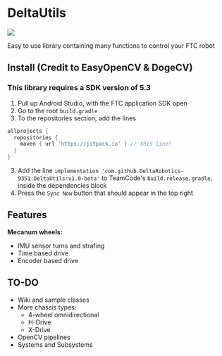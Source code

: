 # DeltaUtils
[![](https://jitpack.io/v/DeltaRobotics-9351/DeltaDrive.svg)](https://jitpack.io/#DeltaRobotics-9351/DeltaDrive)

Easy to use library containing many functions to control your FTC robot

## Install (Credit to EasyOpenCV & DogeCV)
### This library requires a SDK version of 5.3
1. Pull up Android Studio, with the FTC application SDK open
2. Go to the root `build.gradle`
3. To the repositories section, add the lines 
```groovy
allprojects {
  repositories {
    maven { url 'https://jitpack.io' } // this line!
  }
}
```
3. Add the line `implementation 'com.github.DeltaRobotics-9351:DeltaUtils:v1.0-beta'` to TeamCode's `build.release.gradle`, inside the dependencies block
7. Press the `Sync Now` button that should appear in the top right

## Features
 
**Mecanum wheels:**
   - IMU sensor turns and strafing
   - Time based drive
   - Encoder based drive
   
## TO-DO
   - Wiki and sample classes
   - More chassis types:
      - 4-wheel omnidirectional
      - H-Drive 
      - X-Drive 
   - OpenCV pipelines
   - Systems and Subsystems
